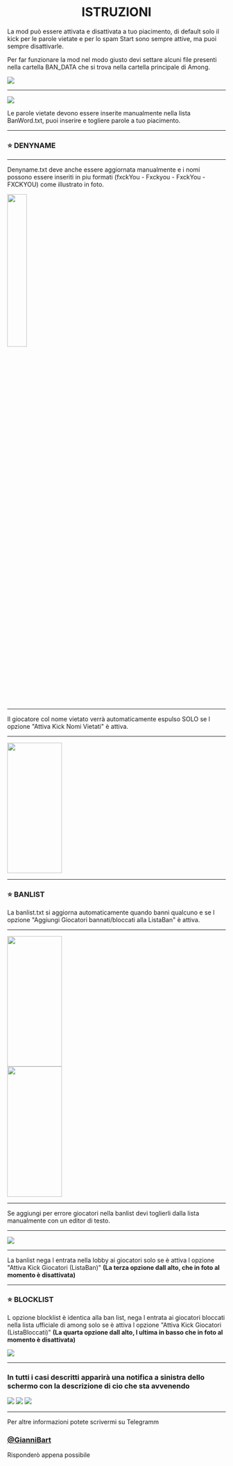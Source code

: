 <h1 align="center">ISTRUZIONI</h1>

La mod può essere attivata e disattivata a tuo piacimento, di default solo il kick per le parole vietate e per lo spam Start sono sempre attive, ma puoi sempre disattivarle.

Per far funzionare la mod nel modo giusto devi settare alcuni file presenti nella cartella BAN_DATA che si trova nella cartella principale di Among.

<img src="Istruzioni/Folder.PNG"> 

---

<img src="Istruzioni/List.PNG"> 


Le parole vietate devono essere inserite manualmente nella lista BanWord.txt, puoi inserire e togliere parole a tuo piacimento.

---

### :star: DENYNAME
---
Denyname.txt deve anche essere aggiornata manualmente e i nomi possono essere inseriti in piu formati (fxckYou - Fxckyou - FxckYou - FXCKYOU)  come illustrato in foto.

<img src="Istruzioni/Denyname.PNG" width="30%"  /> 

---

Il giocatore col nome vietato verrà automaticamente espulso SOLO se l opzione "Attiva Kick Nomi Vietati"  è attiva.

---

<img src="Istruzioni/option3.PNG" width="50%" height="300" />

---

### :star: BANLIST

La banlist.txt si aggiorna automaticamente quando banni qualcuno e se l opzione "Aggiungi Giocatori bannati/bloccati alla ListaBan" è attiva.

---
<img src="Istruzioni/AddToBan.PNG" width="50%" height="300" />
<img src="Istruzioni/BAN.PNG" width="50%" height="300" />

---

Se aggiungi per errore giocatori nella banlist devi toglierli dalla lista manualmente con un editor di testo.

---

<img src="Istruzioni/BanList.PNG">

---

La banlist nega l entrata nella lobby ai giocatori solo se è attiva l opzione "Attiva Kick Giocatori (ListaBan)" **(La terza opzione dall alto, che in foto al momento è disattivata)**

---

### :star: BLOCKLIST

L opzione blocklist è identica alla ban list, nega l entrata ai giocatori bloccati nella lista ufficiale di among 
solo se è attiva l opzione "Attiva Kick Giocatori (ListaBloccati)" **(La quarta opzione dall alto, l ultima in basso che in foto al momento è disattivata)**

<img src="Istruzioni/Blocked.PNG">

---

###  In tutti i casi descritti apparirà una notifica a sinistra dello schermo con la descrizione di cio che sta avvenendo

<img src="Istruzioni/Banned.PNG">
<img src="Istruzioni/banlist on.PNG">
<img src="Istruzioni/blockedliston.PNG">

---

Per altre informazioni potete scrivermi su Telegramm
### [@GianniBart](https://t.me/Giannibart)
Risponderò appena possibile
